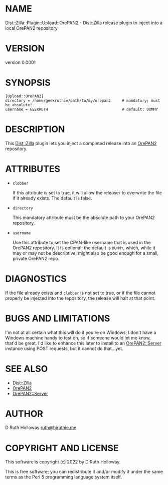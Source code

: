 # NAME

Dist::Zilla::Plugin::Upload::OrePAN2 - Dist::Zilla release plugin to inject into a local OrePAN2 repository

# VERSION

version 0.0001

# SYNOPSIS

    [Upload::OrePAN2]
    directory = /home/geekruthie/path/to/my/orepan2     # mandatory; must be absolute!
    username = GEEKRUTH                                 # default: DUMMY

# DESCRIPTION

This [Dist::Zilla](https://metacpan.org/pod/Dist%3A%3AZilla) plugin lets you inject a completed release into an [OrePAN2](https://metacpan.org/pod/OrePAN2) repository.

# ATTRIBUTES

- `clobber`

    If this attribute is set to true, it will allow the releaser to overwrite the file if it already
    exists. The default is false.

- `directory`

    This mandatory attribute must be the absolute path to your OrePAN2 repository.

- `username`

    Use this attribute to set the CPAN-like username that is used in the OrePAN2 repository. It is
    optional; the default is `DUMMY`, which, while it may or may not be descriptive, might also be
    good enough for a small, private OrePAN2 repo.

# DIAGNOSTICS

If the file already exists and `clobber` is not set to true, or if the file cannot properly be
injected into the repository, the release will halt at that point.

# BUGS AND LIMITATIONS

I'm not at all certain what this will do if you're on Windows; I don't have a Windows machine handy
to test on, so if someone would let me know, that'd be great. I'd like to enhance this later to
install to an [OrePAN2::Server](https://metacpan.org/pod/OrePAN2%3A%3AServer) instance using POST requests, but it cannot do that...yet.

# SEE ALSO

- [Dist::Zilla](https://metacpan.org/pod/Dist%3A%3AZilla)
- [OrePAN2](https://metacpan.org/pod/OrePAN2)
- [OrePAN2::Server](https://metacpan.org/pod/OrePAN2%3A%3AServer)

# AUTHOR

D Ruth Holloway <ruth@hiruthie.me>

# COPYRIGHT AND LICENSE

This software is copyright (c) 2022 by D Ruth Holloway.

This is free software; you can redistribute it and/or modify it under
the same terms as the Perl 5 programming language system itself.
